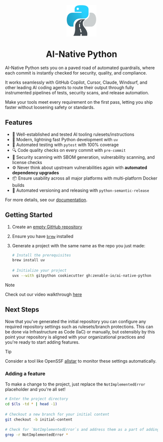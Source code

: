 <p align="center"><img src="img/ai-native-python.png" width="100px"/></p>
<div align="center"><h1>AI-Native Python</h1></div>

AI-Native Python sets you on a paved road of automated guardrails, where each commit is instantly checked for security, quality, and compliance.

It works seamlessly with GitHub Copilot, Cursor, Claude, Windsurf, and other leading AI coding agents to route their output through fully instrumented pipelines
of tests, security scans, and release automation.

Make your tools meet every requirement on the first pass, letting you ship faster without loosening safety or standards.

## Features

- 🤖 Well-established and tested AI tooling rulesets/instructions
- 🚀 Modern, lightning fast Python development with `uv`
- 🧪 Automated testing with `pytest` with 100% coverage
- 🔍 Code quality checks on every commit with `pre-commit`
- 🔐 Security scanning with SBOM generation, vulnerability scanning, and license checks
- ⚙️ Never think about upstream vulnerabilities again with **automated dependency upgrades**
- 📦 Ensure usability across all major platforms with multi-platform Docker builds
- 🔄 Automated versioning and releasing with `python-semantic-release`

For more details, see our [documentation](docs/index.md).

## Getting Started

1. Create an [empty GitHub repository](https://docs.github.com/en/repositories/creating-and-managing-repositories/creating-a-new-repository)
1. Ensure you have [`brew`](https://brew.sh/) installed
1. Generate a project with the same name as the repo you just made:

    ```bash
    # Install the prerequisites
    brew install uv

    # Initialize your project
    uvx --with gitpython cookiecutter gh:zenable-io/ai-native-python
    ```

> [!NOTE]
> Check out our video walkthrough [here](https://www.youtube.com/watch?v=YzlLchW-wtg)

## Next Steps

Now that you've generated the initial repository you can configure any required repository settings such as rulesets/branch protections. This can be done via
Infrastructure as Code (IaC) or manually, but ostensibly by this point your repository is aligned with your organizational practices and you're ready to start
adding features.

> [!TIP]
> Consider a tool like OpenSSF [allstar](https://github.com/ossf/allstar) to monitor these settings automatically.

### Adding a feature

To make a change to the project, just replace the `NotImplementedError` placeholder and you're all set!

```bash
# Enter the project directory
cd $(ls -td * | head -1)

# Checkout a new branch for your initial content
git checkout -b initial-content

# Check for `NotImplementedError`s and address them as a part of adding your business logic
grep -r NotImplementedError *
```
